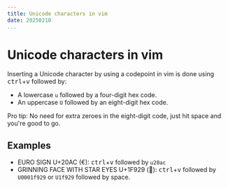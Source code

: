 ```yaml
---
title: Unicode characters in vim
date: 20250210
...
```


# Unicode characters in vim

Inserting a Unicode character by using a codepoint in vim is done using
<kbd>ctrl</kbd>+<kbd>v</kbd> followed by:

- A lowercase `u` followed by a four-digit hex code.
- An uppercase `U` followed by an eight-digit hex code.

Pro tip: No need for extra zeroes in the eight-digit code, just hit space and
you're good to go.

## Examples

- EURO SIGN U+20AC (€): <kbd>ctrl</kbd>+<kbd>v</kbd> followed by  `u20ac`
- GRINNING FACE WITH STAR EYES U+1F929 (🤩): <kbd>ctrl</kbd>+<kbd>v</kbd>
  followed by `U0001f929` or `U1f929` followed by space.

